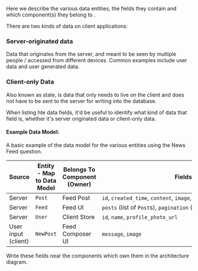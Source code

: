 Here we describe the various data entities, the fields they contain and which component(s) they belong to .

There are two kinds of data on client applications: 

### Server-originated data

Data that originates from the server, and meant to be seen by multiple people / accessed from different devices. Common examples include user data and user generated data.

### Client-only Data

Also known as state, is data that only needs to live on the client and does not have to be sent to the server for writing into the database. 

When listing hte data fields, it'd be useful to identify what kind of data that field is, whether it's server originated data or client-only data.

#### Example Data Model:

A basic example of the data model for the various entities using the News Feed question.

| Source              | Entity - Map to Data Model | Belongs To Component (Owner) | Fields                                                                     |
| ------------------- | -------------------------- | ---------------------------- | -------------------------------------------------------------------------- |
| Server              | `Post`                     | Feed Post                    | `id`, `created_time`, `content`, `image`, `author` (a `User`), `reactions` |
| Server              | `Feed`                     | Feed UI                      | `posts` (list of `Post`s), `pagination` (pagination metadata)              |
| Server              | `User`                     | Client Store                 | `id`, `name`, `profile_photo_url`                                          |
| User input (client) | `NewPost`                  | Feed Composer UI             | `message`, `image`                                                         |

Write these fields near the components which own them in the architecture diagram.

